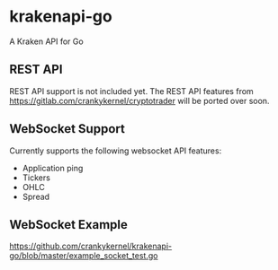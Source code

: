 # krakenapi-go

A Kraken API for Go

## REST API

REST API support is not included yet. The REST API features from
https://gitlab.com/crankykernel/cryptotrader will be ported over
soon.

## WebSocket Support

Currently supports the following websocket API features:

* Application ping
* Tickers
* OHLC
* Spread

## WebSocket Example

https://github.com/crankykernel/krakenapi-go/blob/master/example_socket_test.go